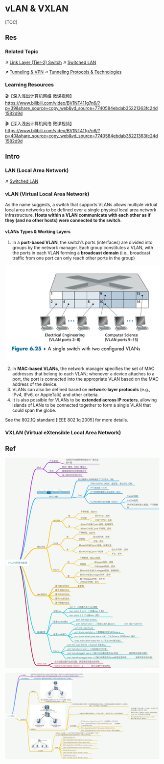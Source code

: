 # vLAN & VXLAN

[TOC]



## Res
### Related Topic
↗ [Link Layer (Tier-2) Switch](../../📌%20Link%20Layer%20(Switched%20Network)%20Basics/Link%20Layer%20Network%20Devices/Link%20Layer%20(Tier-2)%20Switch.md)
↗ [Switched LAN](../Switched%20LAN.md)

↗ [Tunneling & VPN](../../../../../../CyberSecurity/Network%20Security/Anonymous%20&%20Private%20Networks/👻%20Tunneling%20&%20VPN/Tunneling%20&%20VPN.md)
↗ [Tunneling Protocols & Technologies](../../../../../../CyberSecurity/Network%20Security/Anonymous%20&%20Private%20Networks/👻%20Tunneling%20&%20VPN/📌%20Tunneling%20Protocols%20&%20Technologies/Tunneling%20Protocols%20&%20Technologies.md)


### Learning Resources
🎬【深入浅出计算机网络 微课视频】 https://www.bilibili.com/video/BV1NT411g7n6/?p=39&share_source=copy_web&vd_source=7740584ebdab35221363fc24d1582d9d

🎬【深入浅出计算机网络 微课视频】 https://www.bilibili.com/video/BV1NT411g7n6/?p=40&share_source=copy_web&vd_source=7740584ebdab35221363fc24d1582d9d



## Intro
### LAN (Local Area Network)
↗ [Switched LAN](../Switched%20LAN.md)


### vLAN (Virtual Local Area Network)
As the name suggests, a switch that supports VLANs allows multiple virtual local area networks to be defined over a single physical local area network infrastructure. **Hosts within a VLAN communicate with each other as if they (and no other hosts) were connected to the switch**.
#### vLANs Types & Working Layers
1. In a **port-based VLAN**, the switch’s ports (interfaces) are divided into groups by the network manager. Each group constitutes a VLAN, with the ports in each VLAN forming a **broadcast domain** (i.e., broadcast traffic from one port can only reach other ports in the group)

![](../../../../../../../Assets/Pics/Screenshot%202023-06-12%20at%204.24.55%20PM.png)

2. In **MAC-based VLANs**, the network manager specifies the set of MAC addresses that belong to each VLAN; whenever a device attaches to a port, the port is connected into the appropriate VLAN based on the MAC address of the device. 
3. VLANs can also be defined based on **network-layer protocols** (e.g., IPv4, IPv6, or AppleTalk) and other criteria. 
4. It is also possible for VLANs to be **extended across IP routers**, allowing islands of LANs to be connected together to form a single VLAN that could span the globe. 

See the 802.1Q standard [IEEE 802.1q 2005] for more details.


### VXLAN (Virtual eXtensible Local Area Network)



## Ref
[👍 深入理解lan、vlan、vxlan《OpenStack 网络》]: https://developer.aliyun.com/article/945531#slide-1

[👍 全网最全网络基础思维导图（38张) | SDNLAB]: https://mp.weixin.qq.com/s/jlstOkjnJtrLKOGtWedebA

![](../../../../../../../Assets/Pics/Pasted%20image%2020240510151034.png)

![](../../../../../../../Assets/Pics/Pasted%20image%2020240510151102.png)
